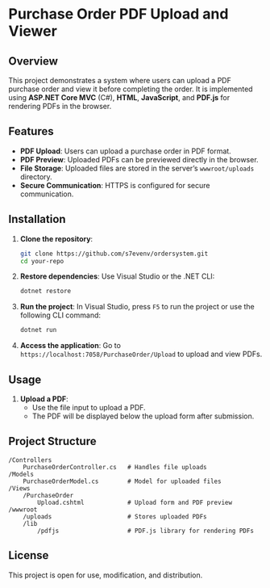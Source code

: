 
# Purchase Order PDF Upload and Viewer

## Overview

This project demonstrates a system where users can upload a PDF purchase order and view it before completing the order. It is implemented using **ASP.NET Core MVC** (C#), **HTML**, **JavaScript**, and **PDF.js** for rendering PDFs in the browser.

## Features

- **PDF Upload**: Users can upload a purchase order in PDF format.
- **PDF Preview**: Uploaded PDFs can be previewed directly in the browser.
- **File Storage**: Uploaded files are stored in the server’s `wwwroot/uploads` directory.
- **Secure Communication**: HTTPS is configured for secure communication.

## Installation

1. **Clone the repository**:
   ```bash
   git clone https://github.com/s7evenv/ordersystem.git
   cd your-repo
   ```

2. **Restore dependencies**:
   Use Visual Studio or the .NET CLI:
   ```bash
   dotnet restore
   ```

3. **Run the project**:
   In Visual Studio, press `F5` to run the project or use the following CLI command:
   ```bash
   dotnet run
   ```

4. **Access the application**:
   Go to `https://localhost:7058/PurchaseOrder/Upload` to upload and view PDFs.

## Usage

1. **Upload a PDF**:
   - Use the file input to upload a PDF.
   - The PDF will be displayed below the upload form after submission.

## Project Structure

```
/Controllers
    PurchaseOrderController.cs   # Handles file uploads
/Models
    PurchaseOrderModel.cs        # Model for uploaded files
/Views
    /PurchaseOrder
        Upload.cshtml            # Upload form and PDF preview
/wwwroot
    /uploads                     # Stores uploaded PDFs
    /lib
        /pdfjs                   # PDF.js library for rendering PDFs
```

## License

This project is open for use, modification, and distribution.
